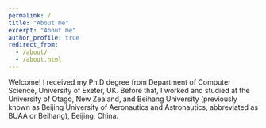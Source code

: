```yaml
---
permalink: /
title: "About me"
excerpt: "About me"
author_profile: true
redirect_from: 
  - /about/
  - /about.html
---
```


Welcome! I received my Ph.D degree from Department of Computer Science, University of Exeter, UK. Before that, I worked and studied at the University of Otago, New Zealand, and Beihang University (previously known as Beijing University of Aeronautics and Astronautics, abbreviated as BUAA or Beihang), Beijing, China.
